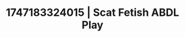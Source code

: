 ---
categories:
- Anal
- Romantic kink
- Body worship
- Authentic sex
- Mirror play
image: /assets/images/1747183324015.webp
layout: post
seo:
  description: Featured content with premium ABDL Play, Scat Fetish. HD images available.
  keywords: ABDL Play, Scat Fetish
  og_image: /assets/images/1747183324015.webp
  schema_type: VisualArtwork
tags:
- '#1747183324015'
- ABDL Play
- Scat Fetish
title: 1747183324015 | Scat Fetish ABDL Play
---
